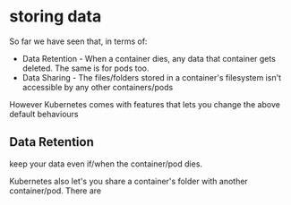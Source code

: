 # storing data

So far we have seen that, in terms of:

- Data Retention - When a container dies, any data that container gets deleted. The same is for pods too. 
- Data Sharing - The files/folders stored in a container's filesystem isn't accessible by any other containers/pods


However Kubernetes comes with features that lets you change the above default behaviours



## Data Retention
keep your data even if/when the container/pod dies. 







Kubernetes also let's you share a container's folder with another container/pod. There are 